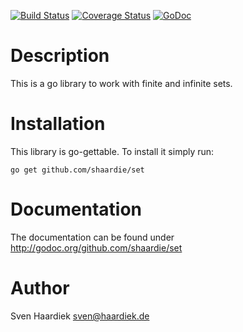 [![Build Status](https://travis-ci.org/shaardie/set.svg?branch=master)](https://travis-ci.org/shaardie/set)
[![Coverage Status](https://coveralls.io/repos/github/shaardie/set/badge.svg)](https://coveralls.io/github/shaardie/set)
[![GoDoc](https://godoc.org/github.com/shaardie/set?status.svg)](http://godoc.org/github.com/shaardie/set)

# Description

This is a go library to work with finite and infinite sets.

# Installation

This library is go-gettable. To install it simply run:

    go get github.com/shaardie/set

# Documentation

The documentation can be found under http://godoc.org/github.com/shaardie/set

# Author

Sven Haardiek <sven@haardiek.de>

